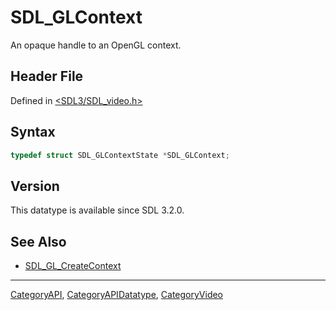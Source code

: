 # SDL_GLContext

An opaque handle to an OpenGL context.

## Header File

Defined in [<SDL3/SDL_video.h>](https://github.com/libsdl-org/SDL/blob/main/include/SDL3/SDL_video.h)

## Syntax

```c
typedef struct SDL_GLContextState *SDL_GLContext;
```

## Version

This datatype is available since SDL 3.2.0.

## See Also

- [SDL_GL_CreateContext](SDL_GL_CreateContext)






----
[CategoryAPI](CategoryAPI), [CategoryAPIDatatype](CategoryAPIDatatype), [CategoryVideo](CategoryVideo)

